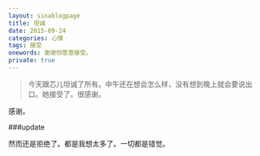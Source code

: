 ```yaml
---
layout: sinablogpage
title: 坦诚
date: 2015-09-24
categories: 心情 
tags: 接受
onewords: 谢谢你愿意接受。
private: true
---
```

> 今天跟芯儿坦诚了所有。中午还在想会怎么样，没有想到晚上就会要说出口。她接受了。很感谢。

感谢。

###update

然而还是拒绝了。都是我想太多了。一切都是错觉。



